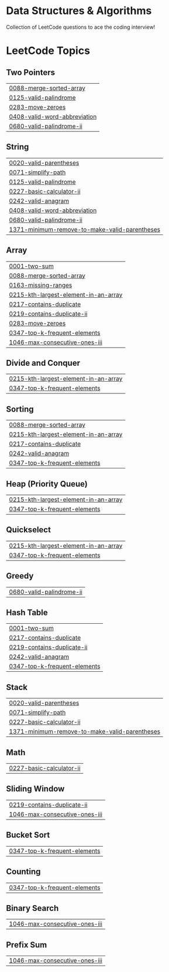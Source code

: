 # Data Structures & Algorithms
Collection of LeetCode questions to ace the coding interview!

<!---LeetCode Topics Start-->
# LeetCode Topics
## Two Pointers
|  |
| ------- |
| [0088-merge-sorted-array](https://github.com/NavyashreeChandraiah/Data-Structures-Algorithms/tree/master/0088-merge-sorted-array) |
| [0125-valid-palindrome](https://github.com/NavyashreeChandraiah/Data-Structures-Algorithms/tree/master/0125-valid-palindrome) |
| [0283-move-zeroes](https://github.com/NavyashreeChandraiah/Data-Structures-Algorithms/tree/master/0283-move-zeroes) |
| [0408-valid-word-abbreviation](https://github.com/NavyashreeChandraiah/Data-Structures-Algorithms/tree/master/0408-valid-word-abbreviation) |
| [0680-valid-palindrome-ii](https://github.com/NavyashreeChandraiah/Data-Structures-Algorithms/tree/master/0680-valid-palindrome-ii) |
## String
|  |
| ------- |
| [0020-valid-parentheses](https://github.com/NavyashreeChandraiah/Data-Structures-Algorithms/tree/master/0020-valid-parentheses) |
| [0071-simplify-path](https://github.com/NavyashreeChandraiah/Data-Structures-Algorithms/tree/master/0071-simplify-path) |
| [0125-valid-palindrome](https://github.com/NavyashreeChandraiah/Data-Structures-Algorithms/tree/master/0125-valid-palindrome) |
| [0227-basic-calculator-ii](https://github.com/NavyashreeChandraiah/Data-Structures-Algorithms/tree/master/0227-basic-calculator-ii) |
| [0242-valid-anagram](https://github.com/NavyashreeChandraiah/Data-Structures-Algorithms/tree/master/0242-valid-anagram) |
| [0408-valid-word-abbreviation](https://github.com/NavyashreeChandraiah/Data-Structures-Algorithms/tree/master/0408-valid-word-abbreviation) |
| [0680-valid-palindrome-ii](https://github.com/NavyashreeChandraiah/Data-Structures-Algorithms/tree/master/0680-valid-palindrome-ii) |
| [1371-minimum-remove-to-make-valid-parentheses](https://github.com/NavyashreeChandraiah/Data-Structures-Algorithms/tree/master/1371-minimum-remove-to-make-valid-parentheses) |
## Array
|  |
| ------- |
| [0001-two-sum](https://github.com/NavyashreeChandraiah/Data-Structures-Algorithms/tree/master/0001-two-sum) |
| [0088-merge-sorted-array](https://github.com/NavyashreeChandraiah/Data-Structures-Algorithms/tree/master/0088-merge-sorted-array) |
| [0163-missing-ranges](https://github.com/NavyashreeChandraiah/Data-Structures-Algorithms/tree/master/0163-missing-ranges) |
| [0215-kth-largest-element-in-an-array](https://github.com/NavyashreeChandraiah/Data-Structures-Algorithms/tree/master/0215-kth-largest-element-in-an-array) |
| [0217-contains-duplicate](https://github.com/NavyashreeChandraiah/Data-Structures-Algorithms/tree/master/0217-contains-duplicate) |
| [0219-contains-duplicate-ii](https://github.com/NavyashreeChandraiah/Data-Structures-Algorithms/tree/master/0219-contains-duplicate-ii) |
| [0283-move-zeroes](https://github.com/NavyashreeChandraiah/Data-Structures-Algorithms/tree/master/0283-move-zeroes) |
| [0347-top-k-frequent-elements](https://github.com/NavyashreeChandraiah/Data-Structures-Algorithms/tree/master/0347-top-k-frequent-elements) |
| [1046-max-consecutive-ones-iii](https://github.com/NavyashreeChandraiah/Data-Structures-Algorithms/tree/master/1046-max-consecutive-ones-iii) |
## Divide and Conquer
|  |
| ------- |
| [0215-kth-largest-element-in-an-array](https://github.com/NavyashreeChandraiah/Data-Structures-Algorithms/tree/master/0215-kth-largest-element-in-an-array) |
| [0347-top-k-frequent-elements](https://github.com/NavyashreeChandraiah/Data-Structures-Algorithms/tree/master/0347-top-k-frequent-elements) |
## Sorting
|  |
| ------- |
| [0088-merge-sorted-array](https://github.com/NavyashreeChandraiah/Data-Structures-Algorithms/tree/master/0088-merge-sorted-array) |
| [0215-kth-largest-element-in-an-array](https://github.com/NavyashreeChandraiah/Data-Structures-Algorithms/tree/master/0215-kth-largest-element-in-an-array) |
| [0217-contains-duplicate](https://github.com/NavyashreeChandraiah/Data-Structures-Algorithms/tree/master/0217-contains-duplicate) |
| [0242-valid-anagram](https://github.com/NavyashreeChandraiah/Data-Structures-Algorithms/tree/master/0242-valid-anagram) |
| [0347-top-k-frequent-elements](https://github.com/NavyashreeChandraiah/Data-Structures-Algorithms/tree/master/0347-top-k-frequent-elements) |
## Heap (Priority Queue)
|  |
| ------- |
| [0215-kth-largest-element-in-an-array](https://github.com/NavyashreeChandraiah/Data-Structures-Algorithms/tree/master/0215-kth-largest-element-in-an-array) |
| [0347-top-k-frequent-elements](https://github.com/NavyashreeChandraiah/Data-Structures-Algorithms/tree/master/0347-top-k-frequent-elements) |
## Quickselect
|  |
| ------- |
| [0215-kth-largest-element-in-an-array](https://github.com/NavyashreeChandraiah/Data-Structures-Algorithms/tree/master/0215-kth-largest-element-in-an-array) |
| [0347-top-k-frequent-elements](https://github.com/NavyashreeChandraiah/Data-Structures-Algorithms/tree/master/0347-top-k-frequent-elements) |
## Greedy
|  |
| ------- |
| [0680-valid-palindrome-ii](https://github.com/NavyashreeChandraiah/Data-Structures-Algorithms/tree/master/0680-valid-palindrome-ii) |
## Hash Table
|  |
| ------- |
| [0001-two-sum](https://github.com/NavyashreeChandraiah/Data-Structures-Algorithms/tree/master/0001-two-sum) |
| [0217-contains-duplicate](https://github.com/NavyashreeChandraiah/Data-Structures-Algorithms/tree/master/0217-contains-duplicate) |
| [0219-contains-duplicate-ii](https://github.com/NavyashreeChandraiah/Data-Structures-Algorithms/tree/master/0219-contains-duplicate-ii) |
| [0242-valid-anagram](https://github.com/NavyashreeChandraiah/Data-Structures-Algorithms/tree/master/0242-valid-anagram) |
| [0347-top-k-frequent-elements](https://github.com/NavyashreeChandraiah/Data-Structures-Algorithms/tree/master/0347-top-k-frequent-elements) |
## Stack
|  |
| ------- |
| [0020-valid-parentheses](https://github.com/NavyashreeChandraiah/Data-Structures-Algorithms/tree/master/0020-valid-parentheses) |
| [0071-simplify-path](https://github.com/NavyashreeChandraiah/Data-Structures-Algorithms/tree/master/0071-simplify-path) |
| [0227-basic-calculator-ii](https://github.com/NavyashreeChandraiah/Data-Structures-Algorithms/tree/master/0227-basic-calculator-ii) |
| [1371-minimum-remove-to-make-valid-parentheses](https://github.com/NavyashreeChandraiah/Data-Structures-Algorithms/tree/master/1371-minimum-remove-to-make-valid-parentheses) |
## Math
|  |
| ------- |
| [0227-basic-calculator-ii](https://github.com/NavyashreeChandraiah/Data-Structures-Algorithms/tree/master/0227-basic-calculator-ii) |
## Sliding Window
|  |
| ------- |
| [0219-contains-duplicate-ii](https://github.com/NavyashreeChandraiah/Data-Structures-Algorithms/tree/master/0219-contains-duplicate-ii) |
| [1046-max-consecutive-ones-iii](https://github.com/NavyashreeChandraiah/Data-Structures-Algorithms/tree/master/1046-max-consecutive-ones-iii) |
## Bucket Sort
|  |
| ------- |
| [0347-top-k-frequent-elements](https://github.com/NavyashreeChandraiah/Data-Structures-Algorithms/tree/master/0347-top-k-frequent-elements) |
## Counting
|  |
| ------- |
| [0347-top-k-frequent-elements](https://github.com/NavyashreeChandraiah/Data-Structures-Algorithms/tree/master/0347-top-k-frequent-elements) |
## Binary Search
|  |
| ------- |
| [1046-max-consecutive-ones-iii](https://github.com/NavyashreeChandraiah/Data-Structures-Algorithms/tree/master/1046-max-consecutive-ones-iii) |
## Prefix Sum
|  |
| ------- |
| [1046-max-consecutive-ones-iii](https://github.com/NavyashreeChandraiah/Data-Structures-Algorithms/tree/master/1046-max-consecutive-ones-iii) |
<!---LeetCode Topics End-->
